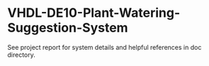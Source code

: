 # VHDL-DE10-Plant-Watering-Suggestion-System
See project report for system details and helpful references in doc directory.

